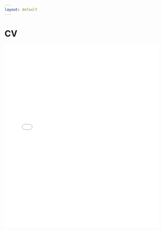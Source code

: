 ```yaml
---
layout: default
---
```


# CV

<embed src="Resume-2024.pdf" type="application/pdf" width="100%" height="600px" />

